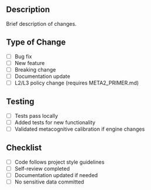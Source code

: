 ## Description

Brief description of changes.

## Type of Change

- [ ] Bug fix
- [ ] New feature
- [ ] Breaking change
- [ ] Documentation update
- [ ] L2/L3 policy change (requires META2_PRIMER.md)

## Testing

- [ ] Tests pass locally
- [ ] Added tests for new functionality
- [ ] Validated metacognitive calibration if engine changes

## Checklist

- [ ] Code follows project style guidelines
- [ ] Self-review completed
- [ ] Documentation updated if needed
- [ ] No sensitive data committed

